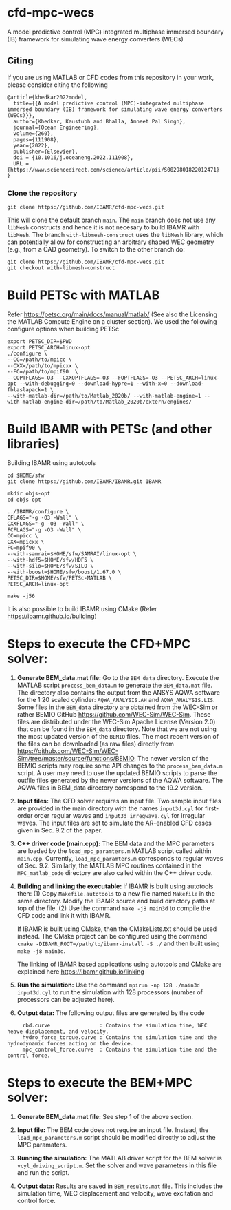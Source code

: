 # cfd-mpc-wecs
A model predictive control (MPC) integrated multiphase immersed boundary (IB) framework for simulating wave energy converters (WECs) 


## Citing

If you are using MATLAB or CFD codes from this repository in your work, please consider citing the following
```
@article{khedkar2022model,
  title={{A model predictive control (MPC)-integrated multiphase immersed boundary (IB) framework for simulating wave energy converters (WECs)}},
  author={Khedkar, Kaustubh and Bhalla, Amneet Pal Singh},
  journal={Ocean Engineering},
  volume={260},
  pages={111908},
  year={2022},
  publisher={Elsevier},
  doi = {10.1016/j.oceaneng.2022.111908},
  URL = {https://www.sciencedirect.com/science/article/pii/S0029801822012471}
}
```

### Clone the repository

```
git clone https://github.com/IBAMR/cfd-mpc-wecs.git
```

This will clone the default branch `main`. The `main` branch does not use any `libMesh` constructs and hence it is not necesary to build IBAMR with `libMesh`. The branch `with-libmesh-construct` uses the `libMesh` library, which can potentially allow for constructing an arbitrary shaped WEC geometry (e.g., from a CAD geometry). To switch to the other branch do:

```
git clone https://github.com/IBAMR/cfd-mpc-wecs.git
git checkout with-libmesh-construct
```

# Build PETSc with MATLAB
Refer https://petsc.org/main/docs/manual/matlab/ (See also the Licensing the MATLAB Compute Engine on a cluster section).
We used the following configure options when building PETSc 

```
export PETSC_DIR=$PWD
export PETSC_ARCH=linux-opt
./configure \
--CC=/path/to/mpicc \ 
--CXX=/path/to/mpicxx \ 
--FC=/path/to/mpif90  \
--COPTFLAGS=-O3 --CXXOPTFLAGS=-O3 --FOPTFLAGS=-O3 --PETSC_ARCH=linux-opt --with-debugging=0 --download-hypre=1 --with-x=0 --download-fblaslapack=1 \
--with-matlab-dir=/path/to/Matlab_2020b/ --with-matlab-engine=1 --with-matlab-engine-dir=/path/to/Matlab_2020b/extern/engines/

```

# Build IBAMR with PETSc (and other libraries)

Building IBAMR using autotools

```
cd $HOME/sfw
git clone https://github.com/IBAMR/IBAMR.git IBAMR

mkdir objs-opt
cd objs-opt

../IBAMR/configure \
CFLAGS="-g -O3 -Wall" \
CXXFLAGS="-g -O3 -Wall" \
FCFLAGS="-g -O3 -Wall" \
CC=mpicc \
CXX=mpicxx \
FC=mpif90 \
--with-samrai=$HOME/sfw/SAMRAI/linux-opt \
--with-hdf5=$HOME/sfw/HDF5 \
--with-silo=$HOME/sfw/SILO \ 
--with-boost=$HOME/sfw/boost/1.67.0 \ 
PETSC_DIR=$HOME/sfw/PETSc-MATLAB \
PETSC_ARCH=linux-opt 

make -j56

```

It is also possible to build IBAMR using CMake (Refer https://ibamr.github.io/building)


# Steps to execute the CFD+MPC solver:

1) **Generate BEM_data.mat file:** Go to the `BEM_data` directory. Execute the MATLAB script `process_bem_data.m` to generate the `BEM_data.mat` file. The directory also contains the output from the ANSYS AQWA software for the 1:20 scaled cylinder: `AQWA_ANALYSIS.AH` and `AQWA_ANALYSIS.LIS`. Some files in the `BEM_data` directory are obtained from the WEC-Sim or rather BEMIO GitHub https://github.com/WEC-Sim/WEC-Sim. These files are distributed under the WEC-Sim Apache License (Version 2.0) that can be found in the `BEM_data` directory. Note that we are not using the most updated version of the `BEMIO` files. The most recent version of the files can be downloaded (as raw files) directly from  https://github.com/WEC-Sim/WEC-Sim/tree/master/source/functions/BEMIO. The newer version of the BEMIO scripts may require some API changes to the `process_bem_data.m` script. A user may need to use the updated BEMIO scripts to parse the outfile files generated by the newer versions of the AQWA software. The AQWA files in BEM_data directory correspond to the 19.2 version.

2) **Input files:** The CFD solver requires an input file. Two sample input files are provided in the main directory with the names `input3d.cyl` for first-order order regular waves and `input3d_irregwave.cyl` for irregular waves. The input files are set to simulate the AR-enabled CFD cases given in Sec. 9.2 of the paper.

3) **C++ driver code (main.cpp):** The BEM data and the MPC parameters are loaded by the `load_mpc_paramters.m` MATLAB script called within `main.cpp`. Currently, `load_mpc_paramters.m` corresponds to regular waves of Sec. 9.2. Similarly, the MATLAB MPC routines contained in the `MPC_matlab_code` directory are also called within the C++ driver code.   

3) **Building and linking the executable:** If IBAMR is built using autotools then: (1) Copy `Makefile.autotools` to a new file named `Makefile` in the same directory. Modify the IBAMR source and build directory paths at top of the file. (2) Use the command `make -j8 main3d` to compile the CFD code and link it with IBAMR. 

     If IBAMR is built using CMake, then the CMakeLists.txt should be used instead. The CMake project can be configured using the command `cmake -DIBAMR_ROOT=/path/to/ibamr-install -S ./` and then built using `make -j8 main3d`. 

     The linking of IBAMR based applications using autotools and CMake are explained here https://ibamr.github.io/linking

4) **Run the simulation:** Use the command `mpirun -np 128 ./main3d input3d.cyl` to run the simulation with 128 processors (number of processors can be adjusted here). 

5) **Output data:** The following output files are generated by the code 

```
     rbd.curve                : Contains the simulation time, WEC heave displacement, and velocity.
     hydro_force_torque.curve : Contains the simulation time and the hydrodynamic forces acting on the device.
     mpc_control_force.curve  : Contains the simulation time and the control force.
```


# Steps to execute the BEM+MPC solver:

1) **Generate BEM_data.mat file:** See step 1 of the above section. 

2) **Input file:** The BEM code does not require an input file. Instead, the `load_mpc_parameters.m` script should be modified directly to adjust the MPC paramaters.

3) **Running the simulation:** The MATLAB driver script for the BEM solver is `vcyl_driving_script.m`. Set the solver and wave parameters in this file and run the script.

4) **Output data:** Results are saved in `BEM_results.mat` file. This includes the simulation time, WEC displacement and velocity, wave excitation and control force.
